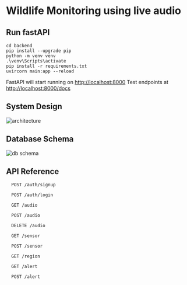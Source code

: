 # Wildlife Monitoring using live audio

## Run fastAPI

```
cd backend
pip install --upgrade pip
python -m venv venv
.\venv\Scripts\activate
pip install -r requirements.txt
uvircorn main:app --reload
```

FastAPI will start running on <http://localhost:8000>
Test endpoints at <http://localhost:8000/docs>

## System Design

![architecture](https://github.com/Ankit-AP-Paul/wildlife-monitoring-software/assets/83993904/5dcfa878-dfe4-4675-8159-9f7348393301)

## Database Schema

![db schema](https://github.com/user-attachments/assets/4e909bac-90d6-4db7-b267-1f9123f6dc74)

## API Reference

```
  POST /auth/signup
```

```
  POST /auth/login
```

```
  GET /audio
```

```
  POST /audio
```

```
  DELETE /audio
```

```
  GET /sensor
```

```
  POST /sensor
```

```
  GET /region
```

```
  GET /alert
```

```
  POST /alert
```
